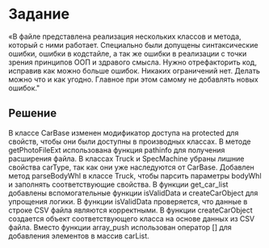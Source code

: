 # Задание

«В файле представлена реализация нескольких классов и метода, который с ними работает. Специально были допущены синтаксические ошибки, ошибки в кодстайле, а так же ошибки в реализации с точки зрения принципов ООП и здравого смысла. Нужно отрефакторить код, исправив как можно больше ошибок. Никаких ограничений нет. Делать можно что и как угодно. Главное при этом самому не добавлять новых ошибок."

## Решение

В классе CarBase изменен модификатор доступа на protected для свойств, чтобы они были доступны в производных классах.
В методе getPhotoFileExt использована функция pathinfo для получения расширения файла.
В классах Truck и SpecMachine убраны лишние свойства carType, так как они уже наследуются от CarBase.
Добавлен метод parseBodyWhl в классе Truck, чтобы парсить параметры bodyWhl и заполнять соответствующие свойства.
В функции get_car_list добавлены вспомогательные функции isValidData и createCarObject для упрощения логики.
В функции isValidData проверяется, что данные в строке CSV файла являются корректными.
В функции createCarObject создается объект соответствующего класса на основе данных из CSV файла.
Вместо функции array_push использован оператор [] для добавления элементов в массив carList.

